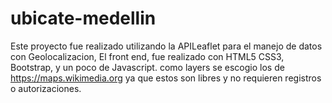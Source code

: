 # ubicate-medellin

Este proyecto fue realizado utilizando la APILeaflet para el manejo de datos con Geolocalizacion,
El front end, fue realizado con HTML5 CSS3, Bootstrap, y un poco de Javascript. como layers se escogio los de https://maps.wikimedia.org ya que estos son libres y no requieren registros o autorizaciones.
